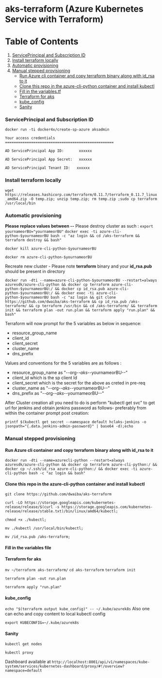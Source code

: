 # aks-terraform (Azure Kubernetes Service with Terraform)


Table of Contents
=================

1. [ServicePrincipal and Subscription ID](#serviceprincipal-and-subscription-id)
2. [Install terraform locally](#install-terraform-locally)
3. [Automatic provisioning](#automatic-provisioning)
4. [Manual stepped provisioning](#manual-stepped-provisioning)
   * [ Run Azure cli container and  copy terraform binary along with id_rsa to it](#run-azure-cli-container-and-copy-terraform-binary-along-with-id_rsa-to-it)
   * [Clone this repo in the azure-cli-python container and install kubectl](#clone-this-repo-in-the-azure-cli-python-container-and-install-kubectl)
   * [Fill in the variables.tf](#fill-in-the-variables-file)
   * [Terraform for aks](#terraform-for-aks)
   * [kube_config](#kube_config)
   * [Sanity](#sanity)

### ServicePrincipal and Subscription ID
`docker run -ti docker4x/create-sp-azure aksadmin`

`Your access credentials ==================================================`

`AD ServicePrincipal App ID:       xxxxxx `

`AD ServicePrincipal App Secret:   xxxxxx `

`AD ServicePrincipal Tenant ID:   xxxxxx`

### Install terraform locally
`wget https://releases.hashicorp.com/terraform/0.11.7/terraform_0.11.7_linux_amd64.zip -O temp.zip; unzip temp.zip; rm temp.zip ;sudo cp terraform /usr/local/bin`
### Automatic provisioning 
**Please replace values between --**
Please destroy cluster as such :
`export yournameorBU="yournameorBU"`
`docker exec -ti azure-cli-python-$yournameorBU bash -c "az login && cd /aks-terraform && terraform destroy && bash"`

`docker kill azure-cli-python-$yournameorBU`

`docker rm azure-cli-python-$yournameorBU`

Recreate new cluster - Please note **terraform** binary and your **id_rsa.pub** should be present in directory

`docker run -dti --name=azure-cli-python-$yournameorBU --restart=always azuresdk/azure-cli-python && docker cp terraform azure-cli-python-$yournameorBU:/ && docker cp id_rsa.pub azure-cli-python-$yournameorBU:/ && docker exec -ti azure-cli-python-$yournameorBU bash -c "az login && git clone https://github.com/dwaiba/aks-terraform && cp id_rsa.pub /aks-terraform/ && cp terraform /usr/bin && cd /aks-terraform/ && terraform init && terraform plan -out run.plan && terraform apply "run.plan" && bash"`

Terraform will now prompt for the 5 variables as below in sequence:

* resource_group_name
* client_id
* client_secret
* cluster_name
* dns_prefix

Values and conventions for the 5 variables are as follows : 

* resource_group_name as "--org--_aks_--yournameorBU--"
* client_id which is the sp client Id
* client_secret which is the secret for the above as creted in pre-req
* cluster_name as "--org--_aks_--yournameorBU--"
* dns_prefix as "--org--_aks_--yournameorBU--"
  
After Cluster creation  all you need to do is perform "kubectl get svc" to get url for jenkins and obtain jenkins password as follows- preferably from within the container prompt post creation:

`printf $(kubectl get secret --namespace default hclaks-jenkins -o jsonpath="{.data.jenkins-admin-password}" | base64 -d);echo`


### Manual stepped provisioning
#### Run Azure cli container and copy terraform binary along with id_rsa to it

`docker run -dti --name=azurecli-python --restart=always azuresdk/azure-cli-python && docker cp terraform azure-cli-python:/ && docker cp ~/.ssh/id_rsa azure-cli-python:/ && docker exec -ti azure-cli-python bash -c "az login && bash"`

#### Clone this repo in the azure-cli-python container and install kubectl
`git clone https://github.com/dwaiba/aks-terraform`

`curl -LO https://storage.googleapis.com/kubernetes-release/release/$(curl -s https://storage.googleapis.com/kubernetes-release/release/stable.txt)/bin/linux/amd64/kubectl;`

`chmod +x ./kubectl;`

`mv ./kubectl /usr/local/bin/kubectl;`

`mv /id_rsa.pub /aks-terraform;`

#### Fill in the variables file

#### Terraform for aks
`mv ~/terraform aks-terraform/`
`cd aks-terraform`
`terraform init`

`terraform plan -out run.plan`

`terraform apply "run.plan"`

#### kube_config
`echo "$(terraform output kube_config)" -- ~/.kube/azurek8s`
Also one can echo and copy content to local kubectl config

`export KUBECONFIG=~/.kube/azurek8s`

#### Sanity
`kubectl get nodes`

`kubectl proxy`

Dashboard available at `http://localhost:8001/api/v1/namespaces/kube-system/services/kubernetes-dashboard/proxy/#!/overview?namespace=default`
